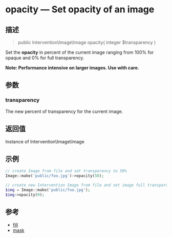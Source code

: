 # opacity — Set opacity of an image

## 描述

> public Intervention\Image\Image opacity( integer $transparency )

Set the **opacity** in percent of the current image ranging from 100% for opaque and 0% for full transparency.

**Note: Performance intensive on larger images. Use with care.**

## 参数

### transparency
The new percent of transparency for the current image.


## 返回值
Instance of Intervention\Image\Image

## 示例

```php
// create Image from file and set transparency to 50%
Image::make('public/foo.jpg')->opacity(50);

// create new Intervention Image from file and set image full transparent
$img = Image::make('public/foo.jpg');
$img->opacity(0);
```

## 参考

- [fill](/api/fill)
- [mask](/api/mask)
